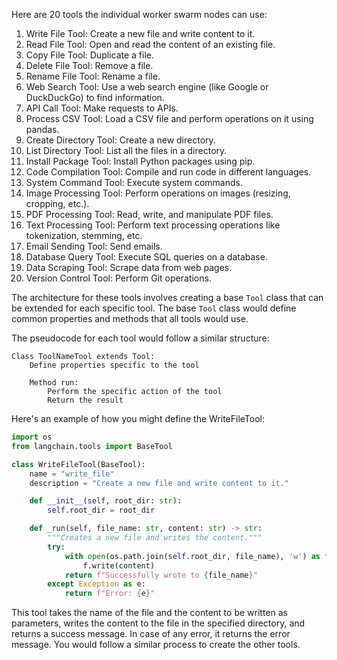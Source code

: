 Here are 20 tools the individual worker swarm nodes can use:

1. Write File Tool: Create a new file and write content to it.
2. Read File Tool: Open and read the content of an existing file.
3. Copy File Tool: Duplicate a file.
4. Delete File Tool: Remove a file.
5. Rename File Tool: Rename a file.
6. Web Search Tool: Use a web search engine (like Google or DuckDuckGo) to find information.
7. API Call Tool: Make requests to APIs.
8. Process CSV Tool: Load a CSV file and perform operations on it using pandas.
9. Create Directory Tool: Create a new directory.
10. List Directory Tool: List all the files in a directory.
11. Install Package Tool: Install Python packages using pip.
12. Code Compilation Tool: Compile and run code in different languages.
13. System Command Tool: Execute system commands.
14. Image Processing Tool: Perform operations on images (resizing, cropping, etc.).
15. PDF Processing Tool: Read, write, and manipulate PDF files.
16. Text Processing Tool: Perform text processing operations like tokenization, stemming, etc.
17. Email Sending Tool: Send emails.
18. Database Query Tool: Execute SQL queries on a database.
19. Data Scraping Tool: Scrape data from web pages.
20. Version Control Tool: Perform Git operations.

The architecture for these tools involves creating a base `Tool` class that can be extended for each specific tool. The base `Tool` class would define common properties and methods that all tools would use.

The pseudocode for each tool would follow a similar structure:

```
Class ToolNameTool extends Tool:
    Define properties specific to the tool

    Method run: 
        Perform the specific action of the tool
        Return the result
```

Here's an example of how you might define the WriteFileTool:

```python
import os
from langchain.tools import BaseTool

class WriteFileTool(BaseTool):
    name = "write_file"
    description = "Create a new file and write content to it."

    def __init__(self, root_dir: str):
        self.root_dir = root_dir

    def _run(self, file_name: str, content: str) -> str:
        """Creates a new file and writes the content."""
        try:
            with open(os.path.join(self.root_dir, file_name), 'w') as f:
                f.write(content)
            return f"Successfully wrote to {file_name}"
        except Exception as e:
            return f"Error: {e}"
```

This tool takes the name of the file and the content to be written as parameters, writes the content to the file in the specified directory, and returns a success message. In case of any error, it returns the error message. You would follow a similar process to create the other tools.